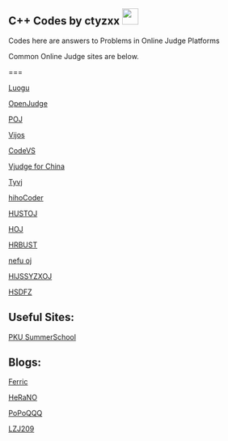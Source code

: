 ## C++ Codes by ctyzxx <img src="https://avatars0.githubusercontent.com/u/7758042?v=3&s=460" width=32px length=32px />
Codes here are answers to Problems in Online Judge Platforms

Common Online Judge sites are below.

===

[Luogu](https://www.luogu.org/)

[OpenJudge](http://www.openjudge.cn/)

[POJ](http://poj.org/)

[Vijos](http://www.vijos.org/)

[CodeVS](http://www.codevs.cn/)

[Vjudge for China](http://cn.vjudge.net/)

[Tyvj](http://www.tyvj.cn/)

[hihoCoder](https://hihocoder.com/)

[HUSTOJ](http://acm.hust.edu.cn/)

[HOJ](http://acm.hit.edu.cn/hoj/)

[HRBUST](http://acm.hrbust.edu.cn/)

[nefu oj](http://acm.nefu.edu.cn/)

[HlJSSYZXOJ](http://hljssyzx.openjudge.cn/)

[HSDFZ](http://61.180.148.52:1001/oj/)


## Useful Sites:

[PKU SummerSchool](http://acm.pku.edu.cn/summerschool/pku_acm_train.htm)


## Blogs:

[Ferric](https://ferric.cf/)

[HeRaNO](http://blog.csdn.net/herano)

[PoPoQQQ](http://blog.csdn.net/popoqqq/)

[LZJ209](http://blog.csdn.net/lzj209)
